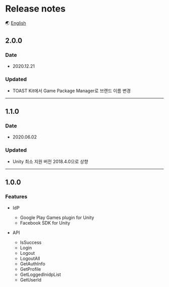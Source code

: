 # Release notes

🌏 [English](ReleaseNotes.en.md)

## 2.0.0

### Date

* 2020.12.21

### Updated

* TOAST Kit에서 Game Package Manager로 브랜드 이름 변경

---

## 1.1.0

### Date

* 2020.06.02

### Updated

* Unity 최소 지원 버전 2018.4.0으로 상향

---

## 1.0.0

### Features

* IdP 
    * Google Play Games plugin for Unity
    * Facebook SDK for Unity

* API
    * IsSuccess
    * Login
    * Logout
    * LogoutAll
    * GetAuthInfo
    * GetProfile
    * GetLoggedInidpList
    * GetUserId